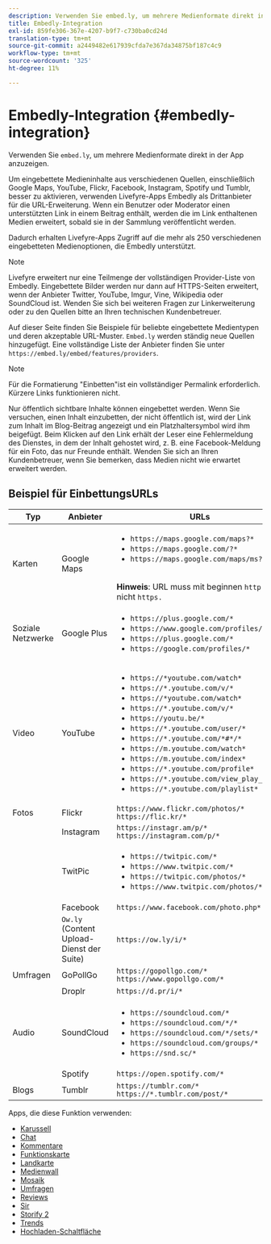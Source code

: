 ```yaml
---
description: Verwenden Sie embed.ly, um mehrere Medienformate direkt in der App anzuzeigen.
title: Embedly-Integration
exl-id: 859fe306-367e-4207-b9f7-c730ba0cd24d
translation-type: tm+mt
source-git-commit: a2449482e617939cfda7e367da34875bf187c4c9
workflow-type: tm+mt
source-wordcount: '325'
ht-degree: 11%

---
```


# Embedly-Integration {#embedly-integration}

Verwenden Sie `embed.ly`, um mehrere Medienformate direkt in der App anzuzeigen.

Um eingebettete Medieninhalte aus verschiedenen Quellen, einschließlich Google Maps, YouTube, Flickr, Facebook, Instagram, Spotify und Tumblr, besser zu aktivieren, verwenden Livefyre-Apps Embedly als Drittanbieter für die URL-Erweiterung. Wenn ein Benutzer oder Moderator einen unterstützten Link in einem Beitrag enthält, werden die im Link enthaltenen Medien erweitert, sobald sie in der Sammlung veröffentlicht werden.

Dadurch erhalten Livefyre-Apps Zugriff auf die mehr als 250 verschiedenen eingebetteten Medienoptionen, die Embedly unterstützt.

>[!NOTE]
>
>Livefyre erweitert nur eine Teilmenge der vollständigen Provider-Liste von Embedly. Eingebettete Bilder werden nur dann auf HTTPS-Seiten erweitert, wenn der Anbieter Twitter, YouTube, Imgur, Vine, Wikipedia oder SoundCloud ist. Wenden Sie sich bei weiteren Fragen zur Linkerweiterung oder zu den Quellen bitte an Ihren technischen Kundenbetreuer.

Auf dieser Seite finden Sie Beispiele für beliebte eingebettete Medientypen und deren akzeptable URL-Muster. `Embed.ly` werden ständig neue Quellen hinzugefügt. Eine vollständige Liste der Anbieter finden Sie unter `https://embed.ly/embed/features/providers`.

>[!NOTE]
>
>Für die Formatierung &quot;Einbetten&quot;ist ein vollständiger Permalink erforderlich. Kürzere Links funktionieren nicht.

Nur öffentlich sichtbare Inhalte können eingebettet werden. Wenn Sie versuchen, einen Inhalt einzubetten, der nicht öffentlich ist, wird der Link zum Inhalt im Blog-Beitrag angezeigt und ein Platzhaltersymbol wird ihm beigefügt. Beim Klicken auf den Link erhält der Leser eine Fehlermeldung des Dienstes, in dem der Inhalt gehostet wird, z. B. eine Facebook-Meldung für ein Foto, das nur Freunde enthält. Wenden Sie sich an Ihren Kundenbetreuer, wenn Sie bemerken, dass Medien nicht wie erwartet erweitert werden.

## Beispiel für EinbettungsURLs

| Typ | Anbieter | URLs |
|--- |--- |--- |
| Karten | Google Maps | <ul><li>`https://maps.google.com/maps?*`</li><li>`https://maps.google.com/?*`</li><li>`https://maps.google.com/maps/ms?*`</li></ul><br>**Hinweis**: URL muss mit beginnen  `http` und nicht  `https.` |
| Soziale Netzwerke | Google Plus | <ul><li>`https://plus.google.com/*`</li><li>`https://www.google.com/profiles/*`</li><li> `https://plus.google.com/*`</li><li>`https://google.com/profiles/*`</li></ul> |
| Video | YouTube | <ul><li>`https://*youtube.com/watch*`</li><li> `https://*.youtube.com/v/*`</li><li>`https://*youtube.com/watch*` </li><li>`https://*.youtube.com/v/*`</li><li>`https://youtu.be/*`</li><li>`https://*.youtube.com/user/*` </li><li>`https://*.youtube.com/*#*/*`</li><li>`https://m.youtube.com/watch*`</li><li>`https://m.youtube.com/index*`</li><li>`https://*.youtube.com/profile*`</li><li>`https://*.youtube.com/view_play_list*`</li><li>`https://*.youtube.com/playlist*`</li></ul> |
| Fotos | Flickr | `https://www.flickr.com/photos/*`<br>`https://flic.kr/*` |
|  | Instagram | `https://instagr.am/p/*`<br>`https://instagram.com/p/*` |
|  | TwitPic | <ul><li>`https://twitpic.com/*`</li><li>`https://www.twitpic.com/*`</li><li>`https://twitpic.com/photos/*`</li><li>`https://www.twitpic.com/photos/*`</li></ul> |
|  | Facebook | `https://www.facebook.com/photo.php*` |
|  | `Ow.ly` (Content Upload-Dienst der Suite) | `https://ow.ly/i/*` |
| Umfragen | GoPollGo | `https://gopollgo.com/*`<br>`https://www.gopollgo.com/*` |
|  | Droplr | `https://d.pr/i/*` |
| Audio | SoundCloud | <ul><li>`https://soundcloud.com/*`</li><li>`https://soundcloud.com/*/*` </li><li>`https://soundcloud.com/*/sets/*` </li><li>`https://soundcloud.com/groups/*` </li><li>`https://snd.sc/*`</li></ul> |
|  | Spotify | `https://open.spotify.com/*` |
| Blogs | Tumblr | `https://tumblr.com/*`<br>`https://*.tumblr.com/post/*` |

Apps, die diese Funktion verwenden:

* [Karussell](/help/using/c-about-apps/c-carousel-app/c-carousel-app.md#c_carousel_app)
* [Chat](/help/using/c-about-apps/c-chat-app/c-chat-app.md#c_chat_app)
* [Kommentare](/help/using/c-about-apps/c-comments/c-comments.md)
* [Funktionskarte](/help/using/c-about-apps/c-feature-card-app/c-feature-card-app.md#c_feature_card_app)
* [Landkarte](/help/using/c-about-apps/c-map-app/c-map-app.md#c_map_app)
* [Medienwall](/help/using/c-about-apps/c-media-wall-app/c-media-wall-app.md#c_media_wall_app)
* [Mosaik](/help/using/c-about-apps/c-mosaic-app/c-mosaic-app.md#c_mosaic_app)
* [Umfragen](/help/using/c-about-apps/c-polls-app/c-polls-app.md#c_polls_app)
* [Reviews](/help/using/c-about-apps/c-reviews-app/c-reviews-app.md#c_reviews_app)
* [Sir](/help/using/c-about-apps/c-sidenotes-app/c-sidenotes-app.md#c_sidenotes_app)
* [Storify 2](/help/using/c-about-apps/c-storify2/c-storify2.md#c_storify2)
* [Trends](/help/using/c-about-apps/c-trending-app/c-trending-app.md#c_trending_app)
* [Hochladen-Schaltfläche](/help/using/c-about-apps/c-upload-button-app/c-upload-button-app.md#c_upload_button_app)
